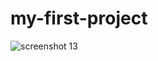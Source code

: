 # my-first-project
![screenshot 13](https://user-images.githubusercontent.com/33052887/31949594-592308be-b8f7-11e7-96df-447bd1983955.png)
